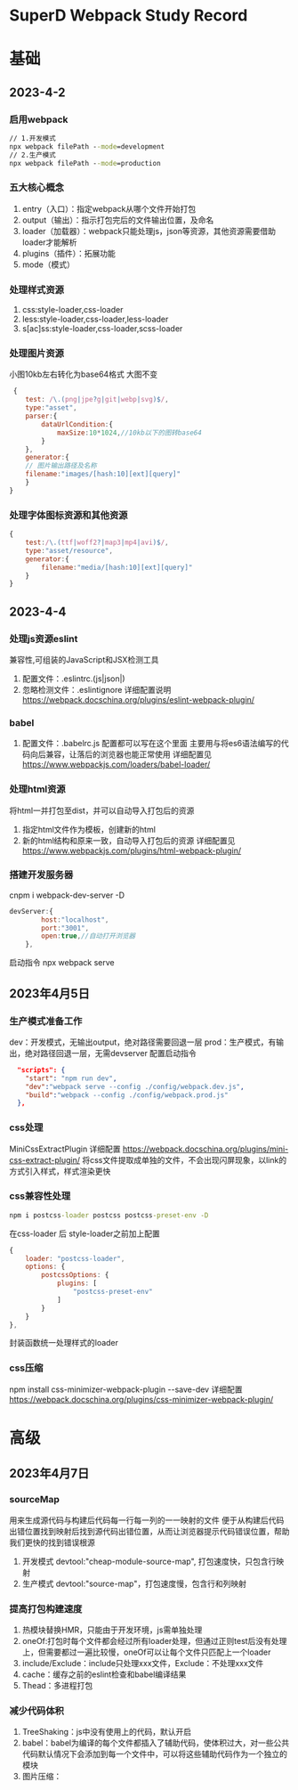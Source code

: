# SuperD Webpack Study Record
# 基础
## 2023-4-2
### 启用webpack
``` cmd
// 1.开发模式
npx webpack filePath --mode=development
// 2.生产模式
npx webpack filePath --mode=production
```
### 五大核心概念
1. entry（入口）：指定webpack从哪个文件开始打包
2. output（输出）：指示打包完后的文件输出位置，及命名
3. loader（加载器）：webpack只能处理js，json等资源，其他资源需要借助loader才能解析
4. plugins（插件）：拓展功能
5. mode（模式）

### 处理样式资源
1. css:style-loader,css-loader
2. less:style-loader,css-loader,less-loader
3. s[ac]ss:style-loader,css-loader,scss-loader

### 处理图片资源
小图10kb左右转化为base64格式
大图不变
```javascript
 {
    test: /\.(png|jpe?g|git|webp|svg)$/,
    type:"asset",
    parser:{
        dataUrlCondition:{
            maxSize:10*1024,//10kb以下的图转base64
        }
    },
    generator:{
    // 图片输出路径及名称
    filename:"images/[hash:10][ext][query]"
    }
}

```

### 处理字体图标资源和其他资源
```javascript
{
    test:/\.(ttf|woff2?|map3|mp4|avi)$/,
    type:"asset/resource",
    generator:{
        filename:"media/[hash:10][ext][query]"
    }
}
```

## 2023-4-4
### 处理js资源eslint
兼容性,可组装的JavaScript和JSX检测工具
1. 配置文件：.eslintrc.(js|json|)
2. 忽略检测文件：.eslintignore
详细配置说明 https://webpack.docschina.org/plugins/eslint-webpack-plugin/

### babel
1. 配置文件：.babelrc.js 配置都可以写在这个里面
主要用与将es6语法编写的代码向后兼容，让落后的浏览器也能正常使用
详细配置见 https://www.webpackjs.com/loaders/babel-loader/

### 处理html资源
将html一并打包至dist，并可以自动导入打包后的资源
1. 指定html文件作为模板，创建新的html
2. 新的html结构和原来一致，自动导入打包后的资源
详细配置见 https://www.webpackjs.com/plugins/html-webpack-plugin/

### 搭建开发服务器
cnpm i webpack-dev-server -D
```javascript
devServer:{
        host:"localhost",
        port:"3001",
        open:true,//自动打开浏览器
    },
```
启动指令 npx webpack serve

## 2023年4月5日
### 生产模式准备工作
dev：开发模式，无输出output，绝对路径需要回退一层
prod：生产模式，有输出，绝对路径回退一层，无需devserver
配置启动指令
```json
  "scripts": {
    "start": "npm run dev",
    "dev":"webpack serve --config ./config/webpack.dev.js",
    "build":"webpack --config ./config/webpack.prod.js"
  },
```

### css处理
MiniCssExtractPlugin 详细配置 https://webpack.docschina.org/plugins/mini-css-extract-plugin/
将css文件提取成单独的文件，不会出现闪屏现象，以link的方式引入样式，样式渲染更快

### css兼容性处理
```cmd
npm i postcss-loader postcss postcss-preset-env -D
```
在css-loader 后 style-loader之前加上配置
```javascript
{
    loader: "postcss-loader",
    options: {
        postcssOptions: {
            plugins: [
                "postcss-preset-env"
            ]
        }
    }
},
```
封装函数统一处理样式的loader

### css压缩
npm install css-minimizer-webpack-plugin --save-dev
详细配置 https://webpack.docschina.org/plugins/css-minimizer-webpack-plugin/

# 高级
## 2023年4月7日
### sourceMap
用来生成源代码与构建后代码每一行每一列的一一映射的文件
便于从构建后代码出错位置找到映射后找到源代码出错位置，从而让浏览器提示代码错误位置，帮助我们更快的找到错误根源
1. 开发模式
   devtool:"cheap-module-source-map", 打包速度快，只包含行映射
2. 生产模式
   devtool:"source-map"，打包速度慢，包含行和列映射

### 提高打包构建速度
1. 热模块替换HMR，只能由于开发环境，js需单独处理
2. oneOf:打包时每个文件都会经过所有loader处理，但通过正则test后没有处理上，但需要都过一遍比较慢，oneOf可以让每个文件只匹配上一个loader
3. include/Exclude：include只处理xxx文件，Exclude：不处理xxx文件
4. cache：缓存之前的eslint检查和babel编译结果
5. Thead：多进程打包 

### 减少代码体积
1. TreeShaking：js中没有使用上的代码，默认开启
2. babel：babel为编译的每个文件都插入了辅助代码，使体积过大，对一些公共代码默认情况下会添加到每一个文件中，可以将这些辅助代码作为一个独立的模块
3. 图片压缩：